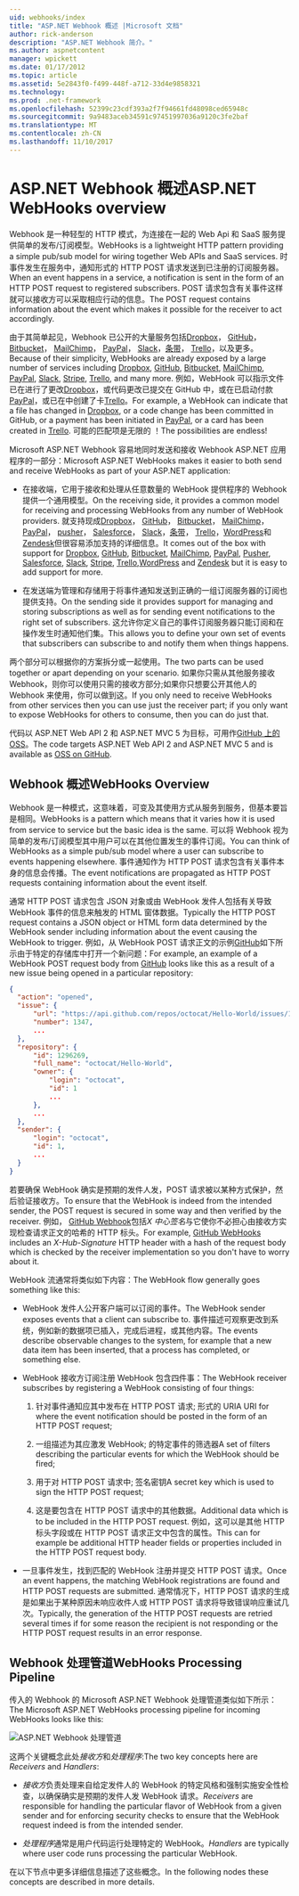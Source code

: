 ```yaml
---
uid: webhooks/index
title: "ASP.NET Webhook 概述 |Microsoft 文档"
author: rick-anderson
description: "ASP.NET Webhook 简介。"
ms.author: aspnetcontent
manager: wpickett
ms.date: 01/17/2012
ms.topic: article
ms.assetid: 5e2843f0-f499-448f-a712-33d4e9858321
ms.technology: 
ms.prod: .net-framework
ms.openlocfilehash: 52399c23cdf393a2f7f94661fd48098ced65948c
ms.sourcegitcommit: 9a9483aceb34591c97451997036a9120c3fe2baf
ms.translationtype: MT
ms.contentlocale: zh-CN
ms.lasthandoff: 11/10/2017
---
```

# <a name="aspnet-webhooks-overview"></a><span data-ttu-id="e0628-103">ASP.NET Webhook 概述</span><span class="sxs-lookup"><span data-stu-id="e0628-103">ASP.NET WebHooks overview</span></span>

<span data-ttu-id="e0628-104">Webhook 是一种轻型的 HTTP 模式，为连接在一起的 Web Api 和 SaaS 服务提供简单的发布/订阅模型。</span><span class="sxs-lookup"><span data-stu-id="e0628-104">WebHooks is a lightweight HTTP pattern providing a simple pub/sub model for wiring together Web APIs and SaaS services.</span></span> <span data-ttu-id="e0628-105">时事件发生在服务中，通知形式的 HTTP POST 请求发送到已注册的订阅服务器。</span><span class="sxs-lookup"><span data-stu-id="e0628-105">When an event happens in a service, a notification is sent in the form of an HTTP POST request to registered subscribers.</span></span> <span data-ttu-id="e0628-106">POST 请求包含有关事件这样就可以接收方可以采取相应行动的信息。</span><span class="sxs-lookup"><span data-stu-id="e0628-106">The POST request contains information about the event which makes it possible for the receiver to act accordingly.</span></span>

<span data-ttu-id="e0628-107">由于其简单起见，Webhook 已公开的大量服务包括[Dropbox](http://dropbox.com/)， [GitHub](http://www.github.com/)， [Bitbucket](https://bitbucket.org/)， [MailChimp](http://www.mailchimp.com/)， [PayPal](http://www.paypal.com/)， [Slack](http://www.slack.com)，[条带](http://www.stripe.com)， [Trello](http://www.trello.com/)，以及更多。</span><span class="sxs-lookup"><span data-stu-id="e0628-107">Because of their simplicity, WebHooks are already exposed by a large number of services including [Dropbox](http://dropbox.com/), [GitHub](http://www.github.com/), [Bitbucket](https://bitbucket.org/), [MailChimp](http://www.mailchimp.com/), [PayPal](http://www.paypal.com/), [Slack](http://www.slack.com), [Stripe](http://www.stripe.com), [Trello](http://www.trello.com/), and many more.</span></span> <span data-ttu-id="e0628-108">例如，WebHook 可以指示文件已在进行了更改[Dropbox](http://dropbox.com/)，或代码更改已提交在 GitHub 中，或在已启动付款[PayPal](http://www.paypal.com/)，或已在中创建了卡[Trello](http://www.trello.com/)。</span><span class="sxs-lookup"><span data-stu-id="e0628-108">For example, a WebHook can indicate that a file has changed in [Dropbox](http://dropbox.com/), or a code change has been committed in GitHub, or a payment has been initiated in [PayPal](http://www.paypal.com/), or a card has been created in [Trello](http://www.trello.com/).</span></span> <span data-ttu-id="e0628-109">可能的匹配项是无限的 ！</span><span class="sxs-lookup"><span data-stu-id="e0628-109">The possibilities are endless!</span></span>

<span data-ttu-id="e0628-110">Microsoft ASP.NET Webhook 容易地同时发送和接收 Webhook ASP.NET 应用程序的一部分：</span><span class="sxs-lookup"><span data-stu-id="e0628-110">Microsoft ASP.NET WebHooks makes it easier to both send and receive WebHooks as part of your ASP.NET application:</span></span>

* <span data-ttu-id="e0628-111">在接收端，它用于接收和处理从任意数量的 WebHook 提供程序的 Webhook 提供一个通用模型。</span><span class="sxs-lookup"><span data-stu-id="e0628-111">On the receiving side, it provides a common model for receiving and processing WebHooks from any number of WebHook providers.</span></span> <span data-ttu-id="e0628-112">就支持现成[Dropbox](http://dropbox.com/)， [GitHub](http://www.github.com/)， [Bitbucket](https://bitbucket.org/)， [MailChimp](http://www.mailchimp.com/)， [PayPal](http://www.paypal.com/)， [pusher](http://www.pusher.com)， [Salesforce](http://www.salesforce.com)， [Slack](http://www.slack.com)，[条带](http://www.stripe.com)， [Trello](http://www.trello.com/)，[WordPress](http://www.wordpress.com)和[Zendesk](https://www.zendesk.com/)但很容易添加支持的详细信息。</span><span class="sxs-lookup"><span data-stu-id="e0628-112">It comes out of the box with support for [Dropbox](http://dropbox.com/), [GitHub](http://www.github.com/), [Bitbucket](https://bitbucket.org/), [MailChimp](http://www.mailchimp.com/), [PayPal](http://www.paypal.com/), [Pusher](http://www.pusher.com), [Salesforce](http://www.salesforce.com), [Slack](http://www.slack.com), [Stripe](http://www.stripe.com), [Trello](http://www.trello.com/),[WordPress](http://www.wordpress.com) and [Zendesk](https://www.zendesk.com/) but it is easy to add support for more.</span></span>

* <span data-ttu-id="e0628-113">在发送端为管理和存储用于将事件通知发送到正确的一组订阅服务器的订阅也提供支持。</span><span class="sxs-lookup"><span data-stu-id="e0628-113">On the sending side it provides support for managing and storing subscriptions as well as for sending event notifications to the right set of subscribers.</span></span> <span data-ttu-id="e0628-114">这允许你定义自己的事件订阅服务器只能订阅和在操作发生时通知他们集。</span><span class="sxs-lookup"><span data-stu-id="e0628-114">This allows you to define your own set of events that subscribers can subscribe to and notify them when things happens.</span></span>

<span data-ttu-id="e0628-115">两个部分可以根据你的方案拆分或一起使用。</span><span class="sxs-lookup"><span data-stu-id="e0628-115">The two parts can be used together or apart depending on your scenario.</span></span> <span data-ttu-id="e0628-116">如果你只需从其他服务接收 Webhook，则你可以使用只需的接收方部分;如果你只想要公开其他人的 Webhook 来使用，你可以做到这。</span><span class="sxs-lookup"><span data-stu-id="e0628-116">If you only need to receive WebHooks from other services then you can use just the receiver part; if you only want to expose WebHooks for others to consume, then you can do just that.</span></span>

<span data-ttu-id="e0628-117">代码以 ASP.NET Web API 2 和 ASP.NET MVC 5 为目标，可用作[GitHub 上的 OSS](https://github.com/aspnet/WebHooks)。</span><span class="sxs-lookup"><span data-stu-id="e0628-117">The code targets ASP.NET Web API 2 and ASP.NET MVC 5 and is available as [OSS on GitHub](https://github.com/aspnet/WebHooks).</span></span>

## <a name="webhooks-overview"></a><span data-ttu-id="e0628-118">Webhook 概述</span><span class="sxs-lookup"><span data-stu-id="e0628-118">WebHooks Overview</span></span>

<span data-ttu-id="e0628-119">Webhook 是一种模式，这意味着，可变及其使用方式从服务到服务，但基本要旨是相同。</span><span class="sxs-lookup"><span data-stu-id="e0628-119">WebHooks is a pattern which means that it varies how it is used from service to service but the basic idea is the same.</span></span> <span data-ttu-id="e0628-120">可以将 Webhook 视为简单的发布/订阅模型其中用户可以在其他位置发生的事件订阅。</span><span class="sxs-lookup"><span data-stu-id="e0628-120">You can think of WebHooks as a simple pub/sub model where a user can subscribe to events happening elsewhere.</span></span> <span data-ttu-id="e0628-121">事件通知作为 HTTP POST 请求包含有关事件本身的信息会传播。</span><span class="sxs-lookup"><span data-stu-id="e0628-121">The event notifications are propagated as HTTP POST requests containing information about the event itself.</span></span>

<span data-ttu-id="e0628-122">通常 HTTP POST 请求包含 JSON 对象或由 WebHook 发件人包括有关导致 WebHook 事件的信息来触发的 HTML 窗体数据。</span><span class="sxs-lookup"><span data-stu-id="e0628-122">Typically the HTTP POST request contains a JSON object or HTML form data determined by the WebHook sender including information about the event causing the WebHook to trigger.</span></span> <span data-ttu-id="e0628-123">例如，从 WebHook POST 请求正文的示例[GitHub](http://www.github.com/)如下所示由于特定的存储库中打开一个新问题：</span><span class="sxs-lookup"><span data-stu-id="e0628-123">For example, an example of a WebHook POST request body from [GitHub](http://www.github.com/) looks like this as a result of a new issue being opened in a particular repository:</span></span>

```json
{
  "action": "opened",
  "issue": {
      "url": "https://api.github.com/repos/octocat/Hello-World/issues/1347",
      "number": 1347,
      ...
  },
  "repository": {
      "id": 1296269,
      "full_name": "octocat/Hello-World",
      "owner": {
          "login": "octocat",
          "id": 1
          ...
      },
      ...
  },
  "sender": {
      "login": "octocat",
      "id": 1,
      ...
  }
}
```

<span data-ttu-id="e0628-124">若要确保 WebHook 确实是预期的发件人发，POST 请求被以某种方式保护，然后验证接收方。</span><span class="sxs-lookup"><span data-stu-id="e0628-124">To ensure that the WebHook is indeed from the intended sender, the POST request is secured in some way and then verified by the receiver.</span></span> <span data-ttu-id="e0628-125">例如， [GitHub Webhook](https://developer.github.com/webhooks/)包括*X 中心签名*与它使你不必担心由接收方实现检查请求正文的哈希的 HTTP 标头。</span><span class="sxs-lookup"><span data-stu-id="e0628-125">For example, [GitHub WebHooks](https://developer.github.com/webhooks/) includes an *X-Hub-Signature* HTTP header with a hash of the request body which is checked by the receiver implementation so you don't have to worry about it.</span></span>

<span data-ttu-id="e0628-126">WebHook 流通常将类似如下内容：</span><span class="sxs-lookup"><span data-stu-id="e0628-126">The WebHook flow generally goes something like this:</span></span>

* <span data-ttu-id="e0628-127">WebHook 发件人公开客户端可以订阅的事件。</span><span class="sxs-lookup"><span data-stu-id="e0628-127">The WebHook sender exposes events that a client can subscribe to.</span></span> <span data-ttu-id="e0628-128">事件描述可观察更改到系统，例如新的数据项已插入，完成后进程，或其他内容。</span><span class="sxs-lookup"><span data-stu-id="e0628-128">The events describe observable changes to the system, for example that a new data item has been inserted, that a process has completed, or something else.</span></span>

* <span data-ttu-id="e0628-129">WebHook 接收方订阅注册 WebHook 包含四件事：</span><span class="sxs-lookup"><span data-stu-id="e0628-129">The WebHook receiver subscribes by registering a WebHook consisting of four things:</span></span>

     1. <span data-ttu-id="e0628-130">针对事件通知应其中发布在 HTTP POST 请求; 形式的 URI</span><span class="sxs-lookup"><span data-stu-id="e0628-130">A URI for where the event notification should be posted in the form of an HTTP POST request;</span></span>

     2. <span data-ttu-id="e0628-131">一组描述为其应激发 WebHook; 的特定事件的筛选器</span><span class="sxs-lookup"><span data-stu-id="e0628-131">A set of filters describing the particular events for which the WebHook should be fired;</span></span>

     3. <span data-ttu-id="e0628-132">用于对 HTTP POST 请求中; 签名密钥</span><span class="sxs-lookup"><span data-stu-id="e0628-132">A secret key which is used to sign the HTTP POST request;</span></span>

     4. <span data-ttu-id="e0628-133">这是要包含在 HTTP POST 请求中的其他数据。</span><span class="sxs-lookup"><span data-stu-id="e0628-133">Additional data which is to be included in the HTTP POST request.</span></span> <span data-ttu-id="e0628-134">例如，这可以是其他 HTTP 标头字段或在 HTTP POST 请求正文中包含的属性。</span><span class="sxs-lookup"><span data-stu-id="e0628-134">This can for example be additional HTTP header fields or properties included in the HTTP POST request body.</span></span>

* <span data-ttu-id="e0628-135">一旦事件发生，找到匹配的 WebHook 注册并提交 HTTP POST 请求。</span><span class="sxs-lookup"><span data-stu-id="e0628-135">Once an event happens, the matching WebHook registrations are found and HTTP POST requests are submitted.</span></span> <span data-ttu-id="e0628-136">通常情况下，HTTP POST 请求的生成是如果出于某种原因未响应收件人或 HTTP POST 请求将导致错误响应重试几次。</span><span class="sxs-lookup"><span data-stu-id="e0628-136">Typically, the generation of the HTTP POST requests are retried several times if for some reason the recipient is not responding or the HTTP POST request results in an error response.</span></span>

## <a name="webhooks-processing-pipeline"></a><span data-ttu-id="e0628-137">Webhook 处理管道</span><span class="sxs-lookup"><span data-stu-id="e0628-137">WebHooks Processing Pipeline</span></span>

<span data-ttu-id="e0628-138">传入的 Webhook 的 Microsoft ASP.NET Webhook 处理管道类似如下所示：</span><span class="sxs-lookup"><span data-stu-id="e0628-138">The Microsoft ASP.NET WebHooks processing pipeline for incoming WebHooks looks like this:</span></span>

![ASP.NET Webhook 处理管道](_static/WebHookReceivers.png)

<span data-ttu-id="e0628-140">这两个关键概念此处*接收方*和*处理程序*:</span><span class="sxs-lookup"><span data-stu-id="e0628-140">The two key concepts here are *Receivers* and *Handlers*:</span></span>

* <span data-ttu-id="e0628-141">*接收方*负责处理来自给定发件人的 WebHook 的特定风格和强制实施安全性检查，以确保确实是预期的发件人发 WebHook 请求。</span><span class="sxs-lookup"><span data-stu-id="e0628-141">*Receivers* are responsible for handling the particular flavor of WebHook from a given sender and for enforcing security checks to ensure that the WebHook request indeed is from the intended sender.</span></span>

* <span data-ttu-id="e0628-142">*处理程序*通常是用户代码运行处理特定的 WebHook。</span><span class="sxs-lookup"><span data-stu-id="e0628-142">*Handlers* are typically where user code runs processing the particular WebHook.</span></span>

<span data-ttu-id="e0628-143">在以下节点中更多详细信息描述了这些概念。</span><span class="sxs-lookup"><span data-stu-id="e0628-143">In the following nodes these concepts are described in more details.</span></span>
